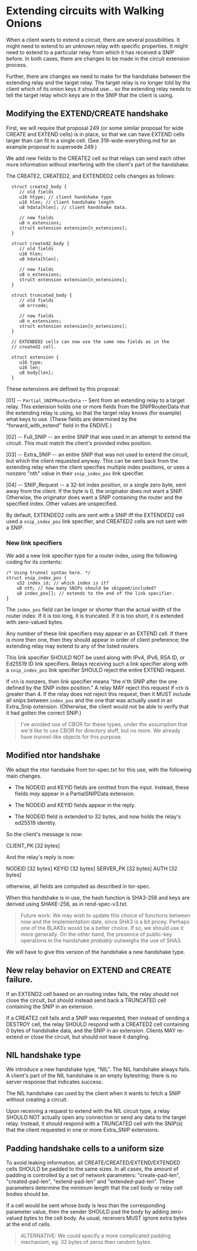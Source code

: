 
<!-- Section 5 --> <a id='S5'></a>
# Extending circuits with Walking Onions

When a client wants to extend a circuit, there are several
possibilities.  It might need to extend to an unknown relay with
specific properties.  It might need to extend to a particular relay
from which it has received a SNIP before.  In both cases, there are
changes to be made in the circuit extension process.

Further, there are changes we need to make for the handshake between
the extending relay and the target relay.  The target relay is no
longer told by the client which of its onion keys it should use... so
the extending relay needs to tell the target relay which keys are in
the SNIP that the client is using.

<!-- Section 5.1 --> <a id='S5.1'></a>
## Modifying the EXTEND/CREATE handshake

First, we will require that proposal 249 (or some similar proposal
for wide CREATE and EXTEND cells) is in place, so that we can have
EXTEND cells larger than can fit in a single cell.  (See
319-wide-everything.md for an example proposal to supersede 249.)

We add new fields to the CREATE2 cell so that relays can send each
other more information without interfering with the client's part of
the handshake.

The CREATE2, CREATED2, and EXTENDED2 cells changes as follows:

      struct create2_body {
         // old fields
         u16 htype; // client handshake type
         u16 hlen; // client handshake length
         u8 hdata[hlen]; // client handshake data.

         // new fields
         u8 n_extensions;
         struct extension extension[n_extensions];
      }

      struct created2_body {
         // old fields
         u16 hlen;
         u8 hdata[hlen];

         // new fields
         u8 n_extensions;
         struct extension extension[n_extensions];
      }

      struct truncated_body {
         // old fields
         u8 errcode;

         // new fields
         u8 n_extensions;
         struct extension extension[n_extensions];
      }

      // EXTENDED2 cells can now use the same new fields as in the
      // created2 cell.

      struct extension {
         u16 type;
         u16 len;
         u8 body[len];
      }

These extensions are defined by this proposal:

  [01] -- `Partial_SNIPRouterData` -- Sent from an extending relay
          to a target relay. This extension holds one or more fields
          from the SNIPRouterData that the extending relay is using,
          so that the target relay knows (for example) what keys to
          use.  (These fields are determined by the
          "forward_with_extend" field in the ENDIVE.)

  [02] -- Full_SNIP -- an entire SNIP that was used in an attempt to
          extend the circuit.  This must match the client's provided
          index position.

  [03] -- Extra_SNIP -- an entire SNIP that was not used to extend
          the circuit, but which the client requested anyway.  This
          can be sent back from the extending relay when the client
          specifies multiple index positions, or uses a nonzero "nth" value
          in their `snip_index_pos` link specifier.

  [04] -- SNIP_Request -- a 32-bit index position, or a single zero
          byte, sent away from the client.  If the byte is 0, the
          originator does not want a SNIP.  Otherwise, the
          originator does want a SNIP containing the router and the
          specified index.  Other values are unspecified.

By default, EXTENDED2 cells are sent with a SNIP iff the EXTENDED2
cell used a `snip_index_pos` link specifier, and CREATED2 cells are
not sent with a SNIP.


<!-- Section 5.1.1 --> <a id='S5.1.1'></a>
### New link specifiers

We add a new link specifier type for a router index, using the
following coding for its contents:

    /* Using trunnel syntax here. */
    struct snip_index_pos {
        u32 index_id; // which index is it?
        u8 nth; // how many SNIPs should be skipped/included?
        u8 index_pos[]; // extends to the end of the link specifier.
    }

The `index_pos` field can be longer or shorter than the actual width of
the router index.  If it is too long, it is truncated.  If it is too
short, it is extended with zero-valued bytes.

Any number of these link specifiers may appear in an EXTEND cell.
If there is more then one, then they should appear in order of
client preference; the extending relay may extend to any of the
listed routers.

This link specifier SHOULD NOT be used along with IPv4, IPv6, RSA
ID, or Ed25519 ID link specifiers.  Relays receiving such a link
specifier along with a `snip_index_pos` link specifier SHOULD reject
the entire EXTEND request.

If `nth` is nonzero, then link specifier means "the n'th SNIP after
the one defined by the SNIP index position."  A relay MAY reject
this request if `nth` is greater than 4.  If the relay does not
reject this request, then it MUST include all snips between
`index_pos` and the one that was actually used in an Extra_Snip
extension.  (Otherwise, the client would not be able to verify that
it had gotten the correct SNIP.)

> I've avoided use of CBOR for these types, under the assumption that we'd
> like to use CBOR for directory stuff, but no more.  We already have
> trunnel-like objects for this purpose.

<!-- Section 5.2 --> <a id='S5.2'></a>
## Modified ntor handshake

We adapt the ntor handsake from tor-spec.txt for this use, with the
following main changes.

  * The NODEID and KEYID fields are omitted from the input.
    Instead, these fields _may_ appear in a PartialSNIPData extension.

  * The NODEID and KEYID fields appear in the reply.

  * The NODEID field is extended to 32 bytes, and now holds the
    relay's ed25519 identity.

So the client's message is now:

   CLIENT_PK [32 bytes]

And the relay's reply is now:

   NODEID    [32 bytes]
   KEYID     [32 bytes]
   SERVER_PK [32 bytes]
   AUTH      [32 bytes]

otherwise, all fields are computed as described in tor-spec.

When this handshake is in use, the hash function is SHA3-256 and keys
are derived using SHAKE-256, as in rend-spec-v3.txt.

> Future work: We may wish to update this choice of functions
> between now and the implementation date, since SHA3 is a bit
> pricey.  Perhaps one of the BLAKEs would be a better choice.  If
> so, we should use it more generally.  On the other hand, the
> presence of public-key operations in the handshake _probably_
> outweighs the use of SHA3.

We will have to give this version of the handshake a new handshake
type.

<!-- Section 5.3 --> <a id='S5.3'></a>
## New relay behavior on EXTEND and CREATE failure.

If an EXTEND2 cell based on an routing index fails, the relay should
not close the circuit, but should instead send back a TRUNCATED cell
containing the SNIP in an extension.

If a CREATE2 cell fails and a SNIP was requested, then instead of
sending a DESTROY cell, the relay SHOULD respond with a CREATED2
cell containing 0 bytes of handshake data, and the SNIP in an
extension.  Clients MAY re-extend or close the circuit, but should
not leave it dangling.

<!-- Section 5.4 --> <a id='S5.4'></a>
## NIL handshake type

We introduce a new handshake type, "NIL".  The NIL handshake always
fails.  A client's part of the NIL handshake is an empty bytestring;
there is no server response that indicates success.

The NIL handshake can used by the client when it wants to fetch a
SNIP without creating a circuit.

Upon receiving a request to extend with the NIL circuit type, a
relay SHOULD NOT actually open any connection or send any data to
the target relay.  Instead, it should respond with a TRUNCATED cell
with the SNIP(s) that the client requested in one or more Extra_SNIP
extensions.

<!-- Section 5.5 --> <a id='S5.5'></a>
## Padding handshake cells to a uniform size

To avoid leaking information, all CREATE/CREATED/EXTEND/EXTENDED
cells SHOULD be padded to the same sizes.  In all cases, the amount
of padding is controlled by a set of network parameters:
"create-pad-len", "created-pad-len", "extend-pad-len" and
"extended-pad-len".  These parameters determine the minimum length
that the cell body or relay cell bodies should be.

If a cell would be sent whose body is less than the corresponding
parameter value, then the sender SHOULD pad the body by adding
zero-valued bytes to the cell body.  As usual, receivers MUST ignore
extra bytes at the end of cells.

> ALTERNATIVE: We could specify a more complicated padding
> mechanism, eg. 32 bytes of zeros then random bytes.

